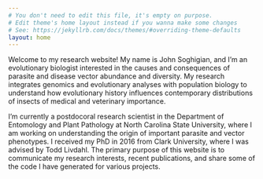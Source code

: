 ```yaml
---
# You don't need to edit this file, it's empty on purpose.
# Edit theme's home layout instead if you wanna make some changes
# See: https://jekyllrb.com/docs/themes/#overriding-theme-defaults
layout: home
---
```


Welcome to my research website! My name is John Soghigian, and I’m an evolutionary biologist interested in the causes and consequences of parasite and disease vector abundance and diversity. My research integrates genomics and evolutionary analyses with population biology to understand how evolutionary history influences contemporary distributions of insects of medical and veterinary importance. 

I’m currently a postdocoral research scientist in the Department of Entomology and Plant Pathology at North Carolina State University, where I am working on understanding the origin of important parasite and vector phenotypes. I received my PhD in 2016 from Clark University, where I was advised by Todd Livdahl. The primary purpose of this website is to communicate my research interests, recent publications, and share some of the code I have generated for various projects.
